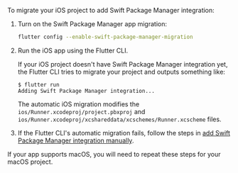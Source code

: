 To migrate your iOS project to add Swift Package Manager integration:

1. Turn on the Swift Package Manager app migration:

   ```sh
   flutter config --enable-swift-package-manager-migration
   ```

1. Run the iOS app using the Flutter CLI.

   If your iOS project doesn't have Swift Package Manager integration yet, the
   Flutter CLI tries to migrate your project and outputs something like:

   ```console
   $ flutter run
   Adding Swift Package Manager integration...
   ```

   The automatic iOS migration modifies the
   `ios/Runner.xcodeproj/project.pbxproj` and
   `ios/Runner.xcodeproj/xcshareddata/xcschemes/Runner.xcscheme` files.

1. If the Flutter CLI's automatic migration fails, follow the steps in
   [add Swift Package Manager integration manually][manualIntegration].

If your app supports macOS, you will need to repeat these steps for your
macOS project.

[Turn on Swift Package Manager]: /packages-and-plugins/swift-package-manager/for-app-developers/#how-to-turn-on-swift-package-manager
[manualIntegration]: /packages-and-plugins/swift-package-manager/for-app-developers/#add-to-a-flutter-app-manually
